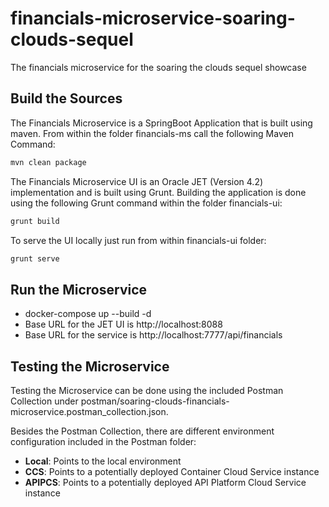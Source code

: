 # financials-microservice-soaring-clouds-sequel
The financials microservice for the soaring the clouds sequel showcase

## Build the Sources

The Financials Microservice is a SpringBoot Application that is built using maven.
From within the folder financials-ms call the following Maven Command:

```bash
mvn clean package
```

The Financials Microservice UI is an Oracle JET (Version 4.2) implementation and is
built using Grunt. Building the application is done using the following Grunt command within the folder financials-ui:

```bash
grunt build
```

To serve the UI locally just run from within financials-ui folder:

```bash
grunt serve
```


## Run the Microservice

 * docker-compose up --build -d
 * Base URL for the JET UI is http://localhost:8088
 * Base URL for the service is http://localhost:7777/api/financials

## Testing the Microservice

Testing the Microservice can be done using the included Postman Collection under  postman/soaring-clouds-financials-microservice.postman_collection.json.

Besides the Postman Collection, there are different environment configuration included in the Postman folder:

 * **Local**: Points to the local environment
 * **CCS**: Points to a potentially deployed Container Cloud Service instance
 * **APIPCS**: Points to a potentially deployed API Platform Cloud Service instance
